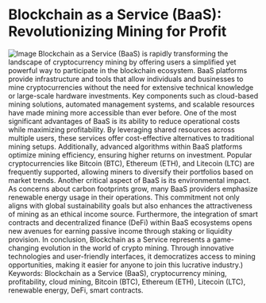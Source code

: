 # Blockchain as a Service (BaaS): Revolutionizing Mining for Profit

![Image](https://github.com/user-attachments/assets/d7419ec9-dc67-403f-bf28-8faea5f1f74f)
Blockchain as a Service (BaaS) is rapidly transforming the landscape of cryptocurrency mining by offering users a simplified yet powerful way to participate in the blockchain ecosystem. BaaS platforms provide infrastructure and tools that allow individuals and businesses to mine cryptocurrencies without the need for extensive technical knowledge or large-scale hardware investments. Key components such as cloud-based mining solutions, automated management systems, and scalable resources have made mining more accessible than ever before.
One of the most significant advantages of BaaS is its ability to reduce operational costs while maximizing profitability. By leveraging shared resources across multiple users, these services offer cost-effective alternatives to traditional mining setups. Additionally, advanced algorithms within BaaS platforms optimize mining efficiency, ensuring higher returns on investment. Popular cryptocurrencies like Bitcoin (BTC), Ethereum (ETH), and Litecoin (LTC) are frequently supported, allowing miners to diversify their portfolios based on market trends.
Another critical aspect of BaaS is its environmental impact. As concerns about carbon footprints grow, many BaaS providers emphasize renewable energy usage in their operations. This commitment not only aligns with global sustainability goals but also enhances the attractiveness of mining as an ethical income source. Furthermore, the integration of smart contracts and decentralized finance (DeFi) within BaaS ecosystems opens new avenues for earning passive income through staking or liquidity provision.
In conclusion, Blockchain as a Service represents a game-changing evolution in the world of crypto mining. Through innovative technologies and user-friendly interfaces, it democratizes access to mining opportunities, making it easier for anyone to join this lucrative industry.)
Keywords: Blockchain as a Service (BaaS), cryptocurrency mining, profitability, cloud mining, Bitcoin (BTC), Ethereum (ETH), Litecoin (LTC), renewable energy, DeFi, smart contracts.
